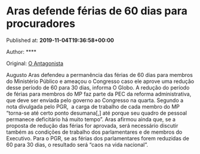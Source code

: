 
# Aras defende férias de 60 dias para procuradores

Published at: **2019-11-04T19:36:58+00:00**

Author: ****

Original: [O Antagonista](https://www.oantagonista.com/brasil/aras-defende-ferias-de-60-dias-para-procuradores/)

Augusto Aras defendeu a permanência das férias de 60 dias para membros do Ministério Público e ameaçou o Congresso caso ele aprove uma redução desse período de 60 para 30 dias, informa O Globo.
A redução do período de férias para membros do MP faz parte da PEC da reforma administrativa, que deve ser enviada pelo governo ao Congresso na quarta.
Segundo a nota divulgada pelo PGR,  a carga de trabalho de cada membro do MP “torna-se até certo ponto desumana[,] até porque seu quadro de pessoal permanece deficitário há muito tempo”.
Aras afirmou ainda que, se a proposta de redução das férias for aprovada, será necessário discutir também as condições de trabalho dos parlamentares e de membros do Executivo.
Para o PGR, se as férias dos parlamentares forem reduzidas de 60 para 30 dias, o resultado será “caos na vida nacional”.
